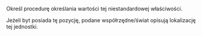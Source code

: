 Określ procedurę określania wartości tej niestandardowej właściwości.

Jeżeli byt posiada tę pozycję, podane współrzędne/świat opisują lokalizację tej jednostki.